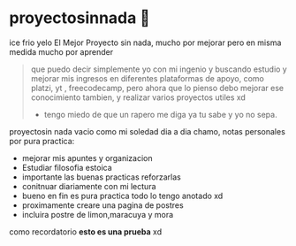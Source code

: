 # proyectosinnada   🥶
ice frio yelo
El Mejor Proyecto sin nada, mucho por mejorar pero en misma medida mucho por aprender
> que puedo decir simplemente yo con mi ingenio y buscando estudio y mejorar mis ingresos en diferentes plataformas de apoyo, como platzi, yt , freecodecamp, pero ahora que lo pienso debo mejorar ese conocimiento tambien, y realizar varios proyectos utiles xd
> - tengo miedo de que un rapero me diga ya tu sabe y yo no sepa.

proyectosin nada vacio como mi soledad dia a dia chamo, notas personales por pura practica:
* mejorar mis apuntes y organizacion 
* Estudiar filosofia estoica 
* importante las buenas practicas reforzarlas
* conitnuar diariamente con mi lectura
* bueno en fin es pura practica todo lo tengo anotado xd
* proximamente creare una pagina de postres
* incluira postre de limon,maracuya y mora

como recordatorio **esto es una prueba** xd